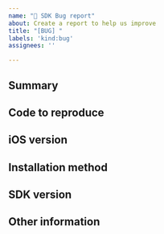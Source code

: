 ```yaml
---
name: "🐛 SDK Bug report"
about: Create a report to help us improve
title: "[BUG] "
labels: 'kind:bug'
assignees: ''

---
```


## Summary
<!-- A simple summary of the problems you're having. -->

## Code to reproduce
<!-- If possible, please include a brief piece of code (or ideally, a link to an example project) demonstrating the problem you're having. -->

## iOS version
<!-- What version of iOS are you observing the problem on? -->

## Installation method
<!-- How did you install our SDK? -->

## SDK version
<!--
What version of our SDK are you using? You can find this by either looking at your `Podfile.lock` (if you're using Cocoapods), your `Cartfile.resolved` (if you're using Carthage), or by looking at the value of `STPSDKVersion` in `STPAPIClient.h`.
 -->

## Other information
<!-- Anything else you can include that'll make it easier for us to help you! -->
